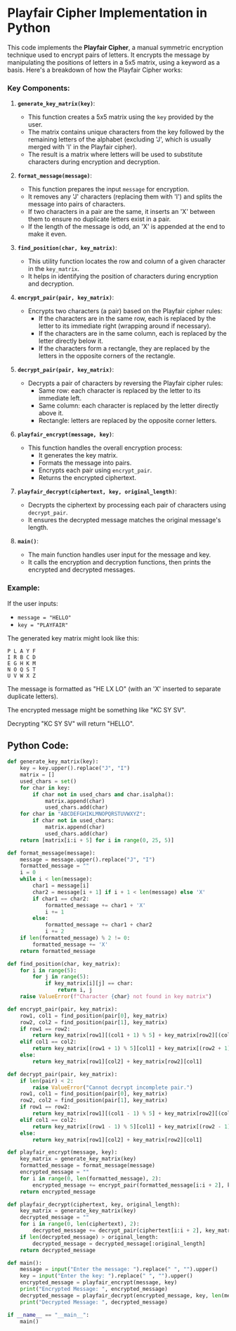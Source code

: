 # Playfair Cipher Implementation in Python
This code implements the **Playfair Cipher**, a manual symmetric encryption technique used to encrypt pairs of letters. It encrypts the message by manipulating the positions of letters in a 5x5 matrix, using a keyword as a basis. Here's a breakdown of how the Playfair Cipher works:

### Key Components:

1. **`generate_key_matrix(key)`**:
   - This function creates a 5x5 matrix using the `key` provided by the user.
   - The matrix contains unique characters from the key followed by the remaining letters of the alphabet (excluding 'J', which is usually merged with 'I' in the Playfair cipher).
   - The result is a matrix where letters will be used to substitute characters during encryption and decryption.

2. **`format_message(message)`**:
   - This function prepares the input `message` for encryption. 
   - It removes any 'J' characters (replacing them with 'I') and splits the message into pairs of characters.
   - If two characters in a pair are the same, it inserts an 'X' between them to ensure no duplicate letters exist in a pair.
   - If the length of the message is odd, an 'X' is appended at the end to make it even.

3. **`find_position(char, key_matrix)`**:
   - This utility function locates the row and column of a given character in the `key_matrix`.
   - It helps in identifying the position of characters during encryption and decryption.

4. **`encrypt_pair(pair, key_matrix)`**:
   - Encrypts two characters (a pair) based on the Playfair cipher rules:
     - If the characters are in the same row, each is replaced by the letter to its immediate right (wrapping around if necessary).
     - If the characters are in the same column, each is replaced by the letter directly below it.
     - If the characters form a rectangle, they are replaced by the letters in the opposite corners of the rectangle.

5. **`decrypt_pair(pair, key_matrix)`**:
   - Decrypts a pair of characters by reversing the Playfair cipher rules:
     - Same row: each character is replaced by the letter to its immediate left.
     - Same column: each character is replaced by the letter directly above it.
     - Rectangle: letters are replaced by the opposite corner letters.

6. **`playfair_encrypt(message, key)`**:
   - This function handles the overall encryption process:
     - It generates the key matrix.
     - Formats the message into pairs.
     - Encrypts each pair using `encrypt_pair`.
     - Returns the encrypted ciphertext.

7. **`playfair_decrypt(ciphertext, key, original_length)`**:
   - Decrypts the ciphertext by processing each pair of characters using `decrypt_pair`.
   - It ensures the decrypted message matches the original message's length.

8. **`main()`**:
   - The main function handles user input for the message and key.
   - It calls the encryption and decryption functions, then prints the encrypted and decrypted messages.

### Example:

If the user inputs:
- `message = "HELLO"`
- `key = "PLAYFAIR"`

The generated key matrix might look like this:
```
P L A Y F
I R B C D
E G H K M
N O Q S T
U V W X Z
```

The message is formatted as "HE LX LO" (with an 'X' inserted to separate duplicate letters).

The encrypted message might be something like "KC SY SV". 

Decrypting "KC SY SV" will return "HELLO".

## Python Code:

``` python
def generate_key_matrix(key):
    key = key.upper().replace("J", "I")
    matrix = []
    used_chars = set()
    for char in key:
        if char not in used_chars and char.isalpha():
            matrix.append(char)
            used_chars.add(char)
    for char in "ABCDEFGHIKLMNOPQRSTUVWXYZ":
        if char not in used_chars:
            matrix.append(char)
            used_chars.add(char)
    return [matrix[i:i + 5] for i in range(0, 25, 5)]

def format_message(message):
    message = message.upper().replace("J", "I")
    formatted_message = ""
    i = 0
    while i < len(message):
        char1 = message[i]
        char2 = message[i + 1] if i + 1 < len(message) else 'X'
        if char1 == char2:
            formatted_message += char1 + 'X'
            i += 1
        else:
            formatted_message += char1 + char2
            i += 2
    if len(formatted_message) % 2 != 0:
        formatted_message += 'X'
    return formatted_message

def find_position(char, key_matrix):
    for i in range(5):
        for j in range(5):
            if key_matrix[i][j] == char:
                return i, j
    raise ValueError(f"Character {char} not found in key matrix")

def encrypt_pair(pair, key_matrix):
    row1, col1 = find_position(pair[0], key_matrix)
    row2, col2 = find_position(pair[1], key_matrix)
    if row1 == row2:
        return key_matrix[row1][(col1 + 1) % 5] + key_matrix[row2][(col2 + 1) % 5]
    elif col1 == col2:
        return key_matrix[(row1 + 1) % 5][col1] + key_matrix[(row2 + 1) % 5][col2]
    else:
        return key_matrix[row1][col2] + key_matrix[row2][col1]

def decrypt_pair(pair, key_matrix):
    if len(pair) < 2:
        raise ValueError("Cannot decrypt incomplete pair.")
    row1, col1 = find_position(pair[0], key_matrix)
    row2, col2 = find_position(pair[1], key_matrix)
    if row1 == row2:
        return key_matrix[row1][(col1 - 1) % 5] + key_matrix[row2][(col2 - 1) % 5]
    elif col1 == col2:
        return key_matrix[(row1 - 1) % 5][col1] + key_matrix[(row2 - 1) % 5][col2]
    else:
        return key_matrix[row1][col2] + key_matrix[row2][col1]

def playfair_encrypt(message, key):
    key_matrix = generate_key_matrix(key)
    formatted_message = format_message(message)
    encrypted_message = ""
    for i in range(0, len(formatted_message), 2):
        encrypted_message += encrypt_pair(formatted_message[i:i + 2], key_matrix)
    return encrypted_message

def playfair_decrypt(ciphertext, key, original_length):
    key_matrix = generate_key_matrix(key)
    decrypted_message = ""
    for i in range(0, len(ciphertext), 2):
        decrypted_message += decrypt_pair(ciphertext[i:i + 2], key_matrix)
    if len(decrypted_message) > original_length:
        decrypted_message = decrypted_message[:original_length]
    return decrypted_message

def main():
    message = input("Enter the message: ").replace(" ", "").upper()
    key = input("Enter the key: ").replace(" ", "").upper()
    encrypted_message = playfair_encrypt(message, key)
    print("Encrypted Message: ", encrypted_message)
    decrypted_message = playfair_decrypt(encrypted_message, key, len(message))
    print("Decrypted Message: ", decrypted_message)

if __name__ == "__main__":
    main()
